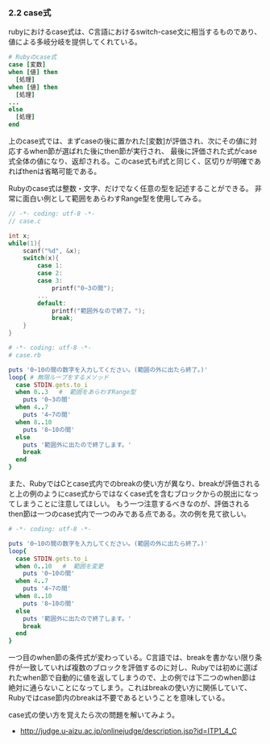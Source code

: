### 2.2 case式
rubyにおけるcase式は、C言語におけるswitch-case文に相当するものであり、値による多岐分岐を提供してくれている。

```ruby
# Rubyのcase式
case [変数]
when [値] then
  [処理]
when [値] then
  [処理]
...
else
  [処理]
end
```
上のcase式では、まずcaseの後に置かれた[変数]が評価され、次にその値に対応するwhen節が選ばれた後にthen節が実行され、
最後に評価された式がcase式全体の値になり、返却される。このcase式もif式と同じく、区切りが明確であればthenは省略可能である。

Rubyのcase式は整数・文字、だけでなく任意の型を記述することができる。
非常に面白い例として範囲をあらわすRange型を使用してみる。

```c
// -*- coding: utf-8 -*-
// case.c

int x;
while(1){
	scanf("%d", &x);
	switch(x){
		case 1:
		case 2:
		case 3:
			printf("0~3の間");
		...
		default:
			printf("範囲外なので終了。");
			break;
	}
}
```

```ruby
# -*- coding: utf-8 -*-
# case.rb

puts '0~10の間の数字を入力してください。(範囲の外に出たら終了。)'
loop{ # 無限ループをするメソッド
  case STDIN.gets.to_i
  when 0..3   #  範囲をあらわすRange型
    puts '0~3の間'
  when 4..7
    puts '4~7の間'
  when 8..10
    puts '8~10の間'
  else
    puts '範囲外に出たので終了します。'
    break
  end
}
```

また、RubyではCとcase式内でのbreakの使い方が異なり、breakが評価されると上の例のようにcase式からではなくcase式を含むブロックからの脱出になってしまうことに注意してほしい。
もう一つ注意するべきなのが、評価されるthen節は一つのcase式内で一つのみである点である。次の例を見て欲しい。

```ruby
# -*- coding: utf-8 -*-

puts '0~10の間の数字を入力してください。(範囲の外に出たら終了。)'
loop{
  case STDIN.gets.to_i
  when 0..10   #  範囲を変更
    puts '0~10の間'
  when 4..7
    puts '4~7の間'
  when 8..10
    puts '8~10の間'
  else
    puts '範囲外に出たので終了します。'
    break
  end
}
```

一つ目のwhen節の条件式が変わっている。C言語では、breakを書かない限り条件が一致していれば複数のブロックを評価するのに対し、Rubyでは初めに選ばれたwhen節で自動的に値を返してしまうので、上の例では下二つのwhen節は絶対に通らないことになってしまう。これはbreakの使い方に関係していて、Rubyではcase節内のbreakは不要であるということを意味している。

case式の使い方を覚えたら次の問題を解いてみよう。

- http://judge.u-aizu.ac.jp/onlinejudge/description.jsp?id=ITP1_4_C 

